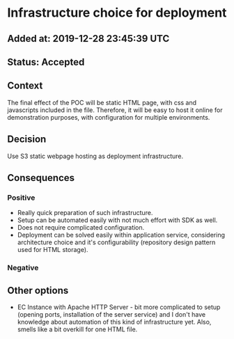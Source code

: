 # Infrastructure choice for deployment
## Added at: 2019-12-28 23:45:39 UTC
## Status: Accepted

## Context
The final effect of the POC will be static HTML page, with css and javascripts included in the file. Therefore, it will be easy to host it online for demonstration purposes, with configuration for multiple environments.

## Decision
Use S3 static webpage hosting as deployment infrastructure.

## Consequences
### Positive
* Really quick preparation of such infrastructure.
* Setup can be automated easily with not much effort with SDK as well.
* Does not require complicated configuration.
* Deployment can be solved easily within application service, considering architecture choice and it's configurability (repository design pattern used for HTML storage).
### Negative

## Other options
* EC Instance with Apache HTTP Server - bit more complicated to setup (opening ports, installation of the server service) and I don't have knowledge about automation of this kind of infrastructure yet. Also, smells like a bit overkill for one HTML file.
